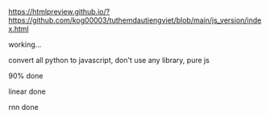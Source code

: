 
https://htmlpreview.github.io/?https://github.com/kog00003/tuthemdautiengviet/blob/main/js_version/index.html

working...

convert all python to javascript, don't use any library, pure js

90% done

linear done

rnn done




